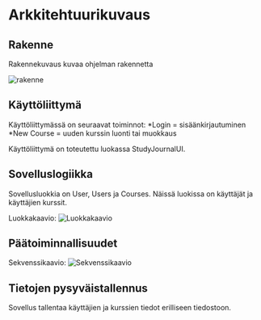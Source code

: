 # Arkkitehtuurikuvaus

## Rakenne

Rakennekuvaus kuvaa ohjelman rakennetta

![rakenne](https://github.com/forstjoh/ot-harjoitustyo/blob/master/ot-harjoitustyo-master/Opintojenseurantajarjestelma/dokumentointi/kuvat/rakenne.png)

## Käyttöliittymä

Käyttöliittymässä on seuraavat toiminnot:
	*Login = sisäänkirjautuminen
	*New Course = uuden kurssin luonti tai muokkaus

Käyttöliittymä on toteutettu luokassa StudyJournalUI.

## Sovelluslogiikka

Sovellusluokkia on User, Users ja Courses. Näissä luokissa on käyttäjät ja
käyttäjien kurssit.

Luokkakaavio:
![Luokkakaavio](https://github.com/forstjoh/ot-harjoitustyo/blob/master/ot-harjoitustyo-master/Opintojenseurantajarjestelma/dokumentointi/kuvat/luokkakaavio.png)


## Päätoiminnallisuudet

Sekvenssikaavio:
![Sekvenssikaavio](https://github.com/forstjoh/ot-harjoitustyo/blob/master/ot-harjoitustyo-master/Opintojenseurantajarjestelma/dokumentointi/kuvat/sekvenssikaavio.png)

## Tietojen pysyväistallennus 

Sovellus tallentaa käyttäjien ja kurssien tiedot erilliseen tiedostoon. 
